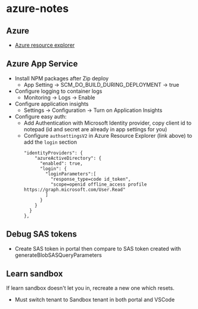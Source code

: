 # azure-notes

## Azure

* [Azure resource explorer](https://resources.azure.com/)

## Azure App Service

* Install NPM packages after Zip deploy
  * App Setting -> SCM_DO_BUILD_DURING_DEPLOYMENT -> true
* Configure logging to container logs
  * Monitoring -> Logs -> Enable
* Configure application insights
  * Settings -> Configuration -> Turn on Application Insights   
* Configure easy auth:
  * Add Authentication with Microsoft Identity provider, copy client id to notepad (id and secret are already in app settings for you)
  * Configure `authsettingsV2` in Azure Resource Explorer (link above) to add the `login` section
      ```
      "identityProviders": {
          "azureActiveDirectory": {
            "enabled": true,
            "login": {
              "loginParameters":[
                "response_type=code id_token",
                "scope=openid offline_access profile https://graph.microsoft.com/User.Read"
              ]
            }
          }
        }
      },
      ```

## Debug SAS tokens

* Create SAS token in portal then compare to SAS token created with generateBlobSASQueryParameters

## Learn sandbox

If learn sandbox doesn't let you in, recreate a new one which resets. 
* Must switch tenant to Sandbox tenant in both portal and VSCode
